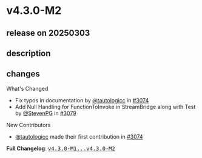 # v4.3.0-M2

## release on 20250303
## description
## changes
What's Changed

* Fix typos in documentation by <a class="user-mention notranslate" data-hovercard-type="user" data-hovercard-url="/users/tautologicc/hovercard" data-octo-click="hovercard-link-click" data-octo-dimensions="link_type:self" href="https://github.com/tautologicc">@tautologicc</a> in <a class="issue-link js-issue-link" data-error-text="Failed to load title" data-id="2821772515" data-permission-text="Title is private" data-url="https://github.com/spring-cloud/spring-cloud-stream/issues/3074" data-hovercard-type="pull_request" data-hovercard-url="/spring-cloud/spring-cloud-stream/pull/3074/hovercard" href="https://github.com/spring-cloud/spring-cloud-stream/pull/3074">#3074</a>
* Add Null Handling for FunctionToInvoke in StreamBridge along with Test by <a class="user-mention notranslate" data-hovercard-type="user" data-hovercard-url="/users/StevenPG/hovercard" data-octo-click="hovercard-link-click" data-octo-dimensions="link_type:self" href="https://github.com/StevenPG">@StevenPG</a> in <a class="issue-link js-issue-link" data-error-text="Failed to load title" data-id="2844096550" data-permission-text="Title is private" data-url="https://github.com/spring-cloud/spring-cloud-stream/issues/3079" data-hovercard-type="pull_request" data-hovercard-url="/spring-cloud/spring-cloud-stream/pull/3079/hovercard" href="https://github.com/spring-cloud/spring-cloud-stream/pull/3079">#3079</a>

New Contributors

* <a class="user-mention notranslate" data-hovercard-type="user" data-hovercard-url="/users/tautologicc/hovercard" data-octo-click="hovercard-link-click" data-octo-dimensions="link_type:self" href="https://github.com/tautologicc">@tautologicc</a> made their first contribution in <a class="issue-link js-issue-link" data-error-text="Failed to load title" data-id="2821772515" data-permission-text="Title is private" data-url="https://github.com/spring-cloud/spring-cloud-stream/issues/3074" data-hovercard-type="pull_request" data-hovercard-url="/spring-cloud/spring-cloud-stream/pull/3074/hovercard" href="https://github.com/spring-cloud/spring-cloud-stream/pull/3074">#3074</a>

<strong>Full Changelog</strong>: <a class="commit-link" href="https://github.com/spring-cloud/spring-cloud-stream/compare/v4.3.0-M1...v4.3.0-M2"><tt>v4.3.0-M1...v4.3.0-M2</tt></a>

